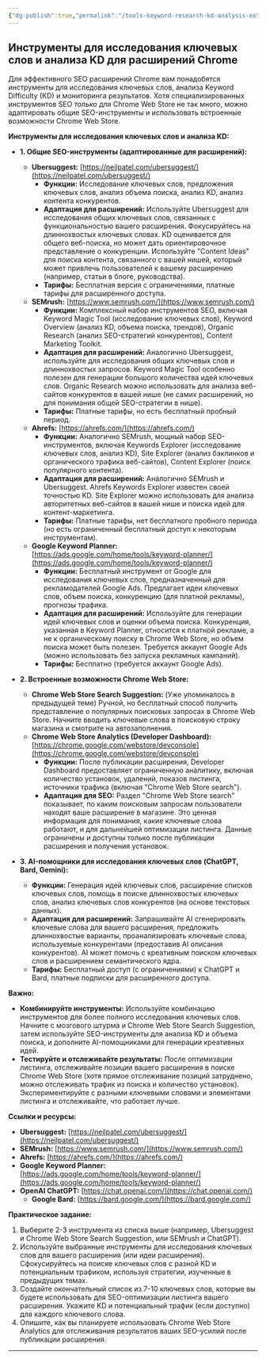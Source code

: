 ```yaml
---
{"dg-publish":true,"permalink":"/tools-keyword-research-kd-analysis-extensions/","dgPassFrontmatter":true}
---
```




## Инструменты для исследования ключевых слов и анализа KD для расширений Chrome

Для эффективного SEO расширений Chrome вам понадобятся инструменты для исследования ключевых слов, анализа Keyword Difficulty (KD) и мониторинга результатов.  Хотя специализированных инструментов SEO *только* для Chrome Web Store не так много, можно адаптировать общие SEO-инструменты и использовать встроенные возможности Chrome Web Store.

**Инструменты для исследования ключевых слов и анализа KD:**

*   **1. Общие SEO-инструменты (адаптированные для расширений):**
    *   **Ubersuggest:** [https://neilpatel.com/ubersuggest/](https://neilpatel.com/ubersuggest/)
        *   **Функции:** Исследование ключевых слов, предложения ключевых слов, анализ объема поиска, анализ KD, анализ контента конкурентов.
        *   **Адаптация для расширений:**  Используйте Ubersuggest для исследования общих ключевых слов, связанных с функциональностью вашего расширения.  Фокусируйтесь на длиннохвостых ключевых словах.  KD оценивается для общего веб-поиска, но может дать ориентировочное представление о конкуренции.  Используйте "Content Ideas" для поиска контента, связанного с вашей нишей, который может привлечь пользователей к вашему расширению (например, статьи в блоге, руководства).
        *   **Тарифы:**  Бесплатная версия с ограничениями, платные тарифы для расширенного доступа.
    *   **SEMrush:** [https://www.semrush.com/](https://www.semrush.com/)
        *   **Функции:**  Комплексный набор инструментов SEO, включая Keyword Magic Tool (исследование ключевых слов), Keyword Overview (анализ KD, объема поиска, трендов), Organic Research (анализ SEO-стратегий конкурентов), Content Marketing Toolkit.
        *   **Адаптация для расширений:**  Аналогично Ubersuggest, используйте для исследования общих ключевых слов и длиннохвостых запросов.  Keyword Magic Tool особенно полезен для генерации большого количества идей ключевых слов.  Organic Research можно использовать для анализа веб-сайтов конкурентов в вашей нише (не самих расширений, но для понимания общей SEO-стратегии в нише).
        *   **Тарифы:**  Платные тарифы, но есть бесплатный пробный период.
    *   **Ahrefs:** [https://ahrefs.com/](https://ahrefs.com/)
        *   **Функции:**  Аналогично SEMrush, мощный набор SEO-инструментов, включая Keywords Explorer (исследование ключевых слов, анализ KD), Site Explorer (анализ бэклинков и органического трафика веб-сайтов), Content Explorer (поиск популярного контента).
        *   **Адаптация для расширений:**  Аналогично SEMrush и Ubersuggest.  Ahrefs Keywords Explorer известен своей точностью KD.  Site Explorer можно использовать для анализа авторитетных веб-сайтов в вашей нише и поиска идей для контент-маркетинга.
        *   **Тарифы:**  Платные тарифы, нет бесплатного пробного периода (но есть ограниченный бесплатный доступ к некоторым инструментам).
    *   **Google Keyword Planner:** [https://ads.google.com/home/tools/keyword-planner/](https://ads.google.com/home/tools/keyword-planner/)
        *   **Функции:**  Бесплатный инструмент от Google для исследования ключевых слов, предназначенный для рекламодателей Google Ads.  Предлагает идеи ключевых слов, объем поиска, конкуренцию (для платной рекламы), прогнозы трафика.
        *   **Адаптация для расширений:**  Используйте для генерации идей ключевых слов и оценки объема поиска.  Конкуренция, указанная в Keyword Planner, относится к платной рекламе, а не к органическому поиску в Chrome Web Store, но объем поиска может быть полезен.  Требуется аккаунт Google Ads (можно использовать без запуска рекламных кампаний).
        *   **Тарифы:**  Бесплатно (требуется аккаунт Google Ads).

*   **2. Встроенные возможности Chrome Web Store:**
    *   **Chrome Web Store Search Suggestion:**  (Уже упоминалось в предыдущей теме)  Ручной, но бесплатный способ получить представление о популярных поисковых запросах в Chrome Web Store.  Начните вводить ключевые слова в поисковую строку магазина и смотрите на автозаполнения.
    *   **Chrome Web Store Analytics (Developer Dashboard):** [https://chrome.google.com/webstore/devconsole](https://chrome.google.com/webstore/devconsole)
        *   **Функции:**  После публикации расширения, Developer Dashboard предоставляет ограниченную аналитику, включая количество установок, удалений, показов листинга, источники трафика (включая "Chrome Web Store search").
        *   **Адаптация для SEO:**  Раздел "Chrome Web Store search" показывает, по каким поисковым запросам пользователи находят ваше расширение в магазине.  Это ценная информация для понимания, какие ключевые слова работают, и для дальнейшей оптимизации листинга.  Данные ограничены и доступны только после публикации расширения и получения установок.

*   **3. AI-помощники для исследования ключевых слов (ChatGPT, Bard, Gemini):**
    *   **Функции:**  Генерация идей ключевых слов, расширение списков ключевых слов, помощь в поиске длиннохвостых ключевых слов, анализ ключевых слов конкурентов (на основе текстовых данных).
    *   **Адаптация для расширений:**  Запрашивайте AI сгенерировать ключевые слова для вашего расширения, предложить длиннохвостые варианты, проанализировать ключевые слова, используемые конкурентами (предоставив AI описания конкурентов).  AI может помочь с креативным поиском ключевых слов и расширением семантического ядра.
    *   **Тарифы:**  Бесплатный доступ (с ограничениями) к ChatGPT и Bard, платные подписки для расширенного доступа.

**Важно:**

*   **Комбинируйте инструменты:**  Используйте комбинацию инструментов для более полного исследования ключевых слов.  Начните с мозгового штурма и Chrome Web Store Search Suggestion, затем используйте SEO-инструменты для анализа KD и объема поиска, и дополните AI-помощниками для генерации креативных идей.
*   **Тестируйте и отслеживайте результаты:**  После оптимизации листинга, отслеживайте позиции вашего расширения в поиске Chrome Web Store (хотя прямое отслеживание позиций затруднено, можно отслеживать трафик из поиска и количество установок).  Экспериментируйте с разными ключевыми словами и элементами листинга и отслеживайте, что работает лучше.

**Ссылки и ресурсы:**

*   **Ubersuggest:** [https://neilpatel.com/ubersuggest/](https://neilpatel.com/ubersuggest/)
*   **SEMrush:** [https://www.semrush.com/](https://www.semrush.com/)
*   **Ahrefs:** [https://ahrefs.com/](https://ahrefs.com/)
*   **Google Keyword Planner:** [https://ads.google.com/home/tools/keyword-planner/](https://ads.google.com/home/tools/keyword-planner/)
*   **OpenAI ChatGPT:** [https://chat.openai.com/](https://chat.openai.com/)
    *   **Google Bard:** [https://bard.google.com/](https://bard.google.com/)

**Практическое задание:**

1.  Выберите 2-3 инструмента из списка выше (например, Ubersuggest и Chrome Web Store Search Suggestion, или SEMrush и ChatGPT).
2.  Используйте выбранные инструменты для исследования ключевых слов для вашего расширения (или идеи расширения).  Сфокусируйтесь на поиске ключевых слов с разной KD и потенциальным трафиком, используя стратегии, изученные в предыдущих темах.
3.  Создайте окончательный список из 7-10 ключевых слов, которые вы будете использовать для SEO-оптимизации листинга вашего расширения.  Укажите KD и потенциальный трафик (если доступно) для каждого ключевого слова.
4.  Опишите, как вы планируете использовать Chrome Web Store Analytics для отслеживания результатов ваших SEO-усилий после публикации расширения.

---


